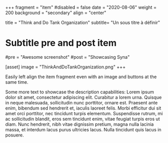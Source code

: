 +++
fragment = "item"
#disabled = false
date = "2020-08-06"
weight = 200
background = "secondary"
align = "center"

title = "Think and Do Tank Organization"
subtitle= "Un sous titre à définir"

# Subtitle pre and post item
#pre = "Awesome screenshot"
#post = "Showcasing Syna"

[asset]
  image = "ThinkAndDoTankOrganization.png"
+++

Easily left align the item fragment even with an image and buttons at the same time.

Some more text to showcase the description capabilities:
Lorem ipsum dolor sit amet, consectetur adipiscing elit.
Curabitur a lorem urna.
Quisque in neque malesuada, sollicitudin nunc porttitor, ornare est.
Praesent ante enim, bibendum sed hendrerit et, iaculis laoreet felis.
Morbi efficitur dui sit amet orci porttitor, nec tincidunt turpis elementum.
Suspendisse rutrum, mi ac sollicitudin blandit, eros sem tincidunt enim, vitae feugiat turpis eros ut diam.
Nunc hendrerit, nibh vitae dignissim pretium, magna nulla lacinia massa, et interdum lacus purus ultricies lacus.
Nulla tincidunt quis lacus in posuere.
